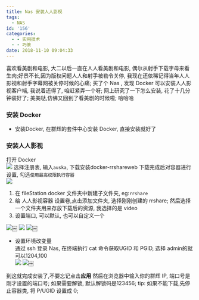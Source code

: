 ```yaml
---
title: Nas 安装人人影视
tags:
  - NAS
id: '156'
categories:
  - - 实用技术
  - - 巧篆
date: 2018-11-10 09:04:33
---
```


喜欢看美剧和电影, 大二以后一直在人人看美剧和电影, 偶尔从射手下载字母来看生肉;好景不长,因为版权问题人人和射手被勒令关停, 我现在还依稀记得当年人人影视和射手字幕网被关停时候的心痛; 买了个 Nas , 发现 Docker 可以安装人人影视客户端, 我说着还得了, 咱赶紧弄一个呀; 网上研究了一下怎么安装, 花了十几分钟装好了; 美美哒,仿佛又回到了看美剧的时候啦; 哈哈哈

### 安装 Docker

*   安装Docker, 在群辉的套件中心安装 Docker, 直接安装就好了

### 安装人人影视

打开 Docker  
![](https://img.52smile.vip/2018-11-10-014820.jpg) 选择注册表, 输入`auska`, 下载安装docker-rrshareweb 下载完成后对容器进行设置, 勾选`使用最高权限执行容器`  
![](https://img.52smile.vip/2018-11-10-014956.jpg)

1.  在 fileStation docker 文件夹中新建子文件夹, eg:`rrshare`
2.  给 人人影视容器 设置卷,点击添加文件夹, 选择刚刚创建的 rrshare; 然后选择一个文件夹用来存放下载后的资源, 我选择的是 video
3.  设置端口, 可以默认, 也可以自定义一个

![](https://52smile.vip/wp-content/uploads/2018/11/15418148858533.jpg)￼ ![](https://img.52smile.vip/2018-11-10-015148.jpg) ![](https://52smile.vip/wp-content/uploads/2018/11/15418149291359.jpg)￼

*   设置环境改变量  
    通过 ssh 登录 Nas, 在终端执行 cat 命令获取UGID 和 PGID, 选择 admin的就可以1204,100  
    ![](https://img.52smile.vip/2018-11-10-015913.jpg) ![](https://52smile.vip/wp-content/uploads/2018/11/15418155867170.jpg)￼
    

到这就完成安装了,不要忘记点击**应用** 然后在浏览器中输入你的群辉 IP, 端口号是刚才设置的端口号; 如果需要解锁, 默认解锁码是123456; tip: 如果不能下载,先停止容器类, 将 P/UGID 设置成 0;
